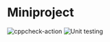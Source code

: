 # Miniproject
![cppcheck-action](https://github.com/99003199/Miniproject/workflows/cppcheck-action/badge.svg)
![Unit testing](https://github.com/99003199/Miniproject/workflows/Unit%20testing/badge.svg)
